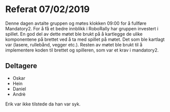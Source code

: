 # Referat 07/02/2019
Denne dagen avtalte gruppen og møtes klokken 09:00 for å fullføre Mandatory2. 
For å få et bedre innblikk i RoboRally har gruppen investert i spillet.
En god del av dette møtet ble brukt på å kartlegge de ulike komponentene på brettet
ved å ta med spillet på møtet. Det som ble kartlagt var (lasere, rullebånd, vegger etc.). 
Resten av møtet ble brukt til å implementere koden til brettet og spilleren, 
som var et krav i mandatory2.

## Deltagere
  * Oskar
  * Hein
  * Daniel
  * Andrè
  
  Erik var ikke tilstede da han var syk. 
  
  